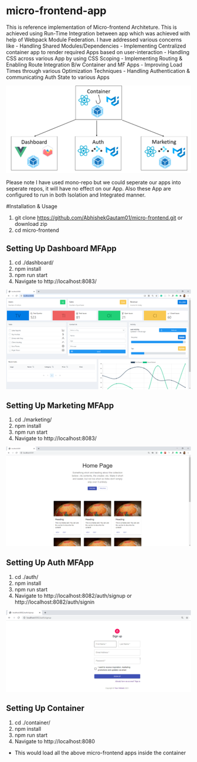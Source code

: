 # micro-frontend-app

This is reference implementation of Micro-frontend Architeture. This is achieved using Run-Time Integration between app which was achieved with help of Webpack Module Federation. I have addressed various concerns like - Handling Shared Modules/Dependencies - Implementing Centralized container app to render required Apps based on user-interaction - Handling CSS across various App by using CSS Scoping - Implementing Routing & Enabling Route Integration B/w Container and MF Apps - Improving Load Times through various Optimization Techniques - Handling Authentication & communicating Auth State to various Apps

![Alt text](https://github.com/AbhishekGautam01/micro-frontend/blob/main/.idea/1.PNG?raw=true)

Please note I have used mono-repo but we could seperate our apps into seperate repos, it will have no effect on our App.
Also these App are configured to run in both Isolation and Integrated manner.

#Installation & Usage

1. git clone https://github.com/AbhishekGautam01/micro-frontend.git or download zip
2. cd micro-frontend

## Setting Up Dashboard MFApp

1. cd ./dashboard/
2. npm install
3. npm run start
4. Navigate to http://localhost:8083/

![Dashboard-ss](https://github.com/AbhishekGautam01/micro-frontend/blob/main/.idea/Dashboard.PNG?raw=true)

## Setting Up Marketing MFApp

1. cd ./marketing/
2. npm install
3. npm run start
4. Navigate to http://localhost:8083/

![Marketing-ss](https://github.com/AbhishekGautam01/micro-frontend/blob/main/.idea/Marketing.PNG?raw=true)

## Setting Up Auth MFApp

1. cd ./auth/
2. npm install
3. npm run start
4. Navigate to http://localhost:8082/auth/signup or http://localhost:8082/auth/signin

![Auth-ss](https://github.com/AbhishekGautam01/micro-frontend/blob/main/.idea/Auth.PNG?raw=true)

## Setting Up Container

1. cd ./container/
2. npm install
3. npm run start
4. Navigate to http://localhost:8080

- This would load all the above micro-frontend apps inside the container
